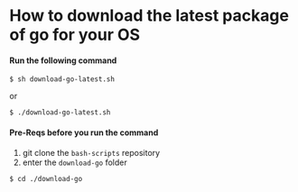 # How to download the latest package of go for your OS
#### Run the following command

`$ sh download-go-latest.sh`

or

`$ ./download-go-latest.sh`

#### Pre-Reqs before you run the command
1. git clone the `bash-scripts` repository
1. enter the `download-go` folder

  `$ cd ./download-go`
